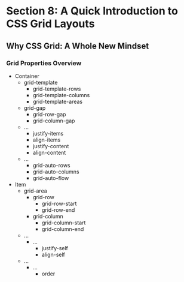 # Section 8: A Quick Introduction to CSS Grid Layouts
## Why CSS Grid: A Whole New Mindset
### Grid Properties Overview
* Container
    * grid-template
        * grid-template-rows
        * grid-template-columns
        * grid-template-areas
    * grid-gap
        * grid-row-gap
        * grid-column-gap
    * ...
        * justify-items
        * align-items
        * justify-content
        * align-content
    * ...
        * grid-auto-rows
        * grid-auto-columns
        * grid-auto-flow
* Item
    * grid-area
        * grid-row
            * grid-row-start
            * grid-row-end
        * grid-column
            * grid-column-start
            * grid-column-end
    * ...
        * ...
            * justify-self
            * align-self
    * ...
        * ...
            * order
